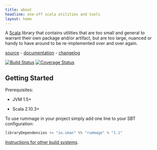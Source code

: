 ```yaml
---
title: about
headline: one-off scala utilities and tools
layout: home
---
```

A [Scala](http://www.scala-lang.org/) library that contains utilities that are too small and general to warrant their own package and/or artifact, but are too large, nuanced or handy to have around to be re-implemented over and over again.

[source](https://github.com/zmanio/rummage) - [documentation](http://zman.io/rummage/api/#rummage.package) - [changelog](changelog/)

[![Build Status](https://travis-ci.org/zmanio/rummage.png?branch=master)](https://travis-ci.org/zmanio/rummage) [![Coverage Status](https://coveralls.io/repos/zmanio/rummage/badge.png)](https://coveralls.io/r/zmanio/rummage)


## Getting Started

Prerequisites:

 - JVM 1.5+

 - Scala 2.10.3+

To use rummage in your project simply add one line to your SBT configuration:

```scala
libraryDependencies += "io.zman" %% "rummage" % "1.1"
```

[Instructions for other build systems](http://mvnrepository.com/artifact/io.zman/rummage_2.10/1.1).